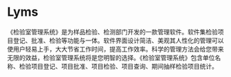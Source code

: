 # Lyms
 《检验室管理系统》是为样品检验、检测部门开发的一款管理软件。软件集检验项目登记、批准、检验等功能与一体。软件界面设计简洁、美观其人性化的管理可以使用户轻易上手，大大节省工作时间，提高工作效率。科学的管理方法会给您带来无限的效益，检验室管理系统将是您明智的选择。《检验室管理系统》包含单位名称、检验项目登记、项目批准、项目检验、项目查询、期间抽样检验项目统计。 
